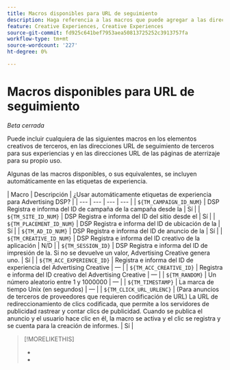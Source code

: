 ```yaml
---
title: Macros disponibles para URL de seguimiento
description: Haga referencia a las macros que puede agregar a las direcciones URL de seguimiento de la página de aterrizaje, y a los elementos creativos de terceros.
feature: Creative Experiences, Creative Experiences
source-git-commit: fd925c641bef7953aea50813725252c3913757fa
workflow-type: tm+mt
source-wordcount: '227'
ht-degree: 0%

---
```


# Macros disponibles para URL de seguimiento

*Beta cerrada*

<!-- More feature metadata??? -->

Puede incluir cualquiera de las siguientes macros en los elementos creativos de terceros, en las direcciones URL de seguimiento de terceros para sus experiencias y en las direcciones URL de las páginas de aterrizaje para su propio uso.

Algunas de las macros disponibles, o sus equivalentes, se incluyen automáticamente en las etiquetas de experiencia.

<!-- Later: 

| Macro | Description | Automatically in experience tags for Advertising DSP? | Automatically in experience tags for [!DNL Google Campaign Manager 360]? |
| --- | --- | --- | --- |
| `${TM_CAMPAIGN_ID_NUM}` | Tracks and reports the campaign ID from the DSP | Yes | No, but tags include the equivalent [!DNL Google Campaign Manager 360] macro `%ebuy!` |
| `${TM_SITE_ID_NUM}` | Tracks and reports the site ID from the DSP | Yes | No, but tags include the equivalent [!DNL Google Campaign Manager 360] macro `%esid!` |
| `${TM_PLACEMENT_ID_NUM}` | Tracks and reports the placement ID from the DSP | Yes | No, but tags include the equivalent [!DNL Google Campaign Manager 360] macro `%epid!` |
| `${TM_AD_ID_NUM}` | Tracks and reports the ad ID from the DSP | Yes | No, but tags include the equivalent [!DNL Google Campaign Manager 360] macro `%eaid!` |
| `${TM_CREATIVE_ID_NUM}` | Tracks and reports the creative ID from the DSP | N/A | No, but tags include the equivalent [!DNL Google Campaign Manager 360] macro `%ecid!` |
| `${TM_SESSION_ID}` | Tracks and reports the impression ID from the DSP. If a value isn't returned, Advertising Creative generates one. | Yes | &mdash; |
| `${TM_ACC_EXPERIENCE_ID}` | Tracks and reports the Advertising Creative experience ID | &mdash; | &mdash; |
| `${TM_ACC_CREATIVE_ID}` | Tracks and reports the Advertising Creative creative ID | &mdash; | &mdash; |
| `${TM_RANDOM}` | A random number between 1 and 1000000 | &mdash; | &mdash; |
| `${TM_TIMESTAMP}` | The Unix Timestamp (in seconds) | &mdash; | &mdash; |
| `${TM_CLICK_URL_URLENC}` | (For third-party ads from vendors who require URL encoding) The encoded click redirect URL, which enables ad servers to track and count ad clicks. When the ad is served and the user clicks on it, the macro is activated, and the click is recorded and counted for reporting purposes. | Yes | &mdash; |

-->

| Macro | Descripción | ¿Usar automáticamente etiquetas de experiencia para Advertising DSP? |
| --- | --- | --- | --- |
| `${TM_CAMPAIGN_ID_NUM}` | DSP Registra e informa del ID de campaña de la campaña desde la | Sí |
| `${TM_SITE_ID_NUM}` | DSP Registra e informa del ID del sitio desde el | Sí |
| `${TM_PLACEMENT_ID_NUM}` | DSP Registra e informa del ID de ubicación de la | Sí |
| `${TM_AD_ID_NUM}` | DSP Registra e informa del ID de anuncio de la | Sí |
| `${TM_CREATIVE_ID_NUM}` | DSP Registra e informa del ID creativo de la aplicación | N/D |
| `${TM_SESSION_ID}` | DSP Registra e informa del ID de impresión de la. Si no se devuelve un valor, Advertising Creative genera uno. | Sí |
| `${TM_ACC_EXPERIENCE_ID}` | Registra e informa del ID de experiencia del Advertising Creative | — |
| `${TM_ACC_CREATIVE_ID}` | Registra e informa del ID creativo del Advertising Creative | — |
| `${TM_RANDOM}` | Un número aleatorio entre 1 y 1000000 | — |
| `${TM_TIMESTAMP}` | La marca de tiempo Unix (en segundos) | — |
| `${TM_CLICK_URL_URLENC}` | (Para anuncios de terceros de proveedores que requieren codificación de URL) La URL de redireccionamiento de clics codificada, que permite a los servidores de publicidad rastrear y contar clics de publicidad. Cuando se publica el anuncio y el usuario hace clic en él, la macro se activa y el clic se registra y se cuenta para la creación de informes. | Sí |

>[!MORELIKETHIS]
>
>* 
>* 
